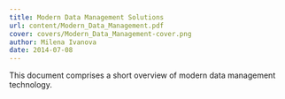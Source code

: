 ```yaml
---
title: Modern Data Management Solutions
url: content/Modern_Data_Management.pdf
cover: covers/Modern_Data_Management-cover.png
author: Milena Ivanova
date: 2014-07-08
---
```

This document comprises a short overview of modern data management technology.
